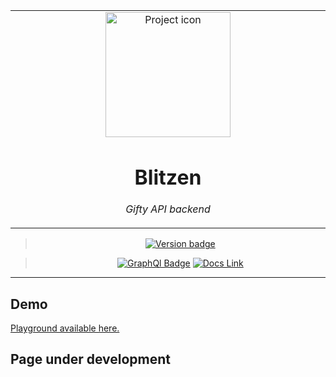 

<table align="center"><tr><td align="center" width="9999">

<img src="https://s1.static.brasilescola.uol.com.br/be/conteudo/images/as-renas-sao-animais-mesma-familia-veado-alce-5c13bd3222235.jpg" align="center" width="200" alt="Project icon">

# Blitzen

*Gifty API backend*

</td></tr>

</table>    

<div align="center">

> [![Version badge](https://img.shields.io/badge/version-0.2.1-silver.svg)](https://blitzen.brunolcarli.repl.co/graphql/)

>[![GraphQl Badge](https://badgen.net/badge/icon/graphql/pink?icon=graphql&label)](https://blitzen.brunolcarli.repl.co/graphql/)
[![Docs Link](https://badgen.net/badge/docs/github_wiki?icon=github)](https://github.com/brunolcarli/Blitzen/wiki)


</div>

<hr />

## Demo

[Playground available here.](https://blitzen.brunolcarli.repl.co/graphql/)

## Page under development